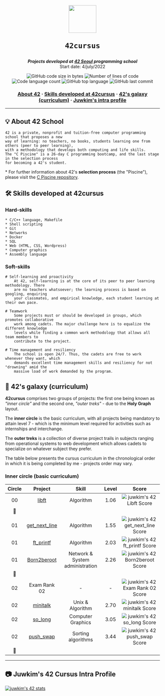 <h1 align="center">
  <img  width="90" src="https://user-images.githubusercontent.com/19689770/129336866-169b0dc7-ea41-47d4-b50a-d466508031af.png">
  
	42cursus
</h1>

<p align="center">
	<b><i>Projects developed at <a href="https://42seoul.kr/">42 Seoul</a> programming school</i></b><br>
	Start date: 4/july/2022
</p>

<p align="center">
	<img alt="GitHub code size in bytes" src="https://img.shields.io/github/languages/code-size/juwkim/42?color=lightblue" />
	<img alt="Number of lines of code" src="https://img.shields.io/tokei/lines/github/juwkim/42?color=yellowgreen" />
	<img alt="Code language count" src="https://img.shields.io/github/languages/count/juwkim/42?color=yellow" />
	<img alt="GitHub top language" src="https://img.shields.io/github/languages/top/juwkim/42?color=blue" />
	<img alt="GitHub last commit" src="https://img.shields.io/github/last-commit/juwkim/42?color=green" />
</p>

<h3 align="center">
	<a href="#-about-42-school">About 42</a>
	<span> · </span>
	<a href="#️-skills-developed-at-42cursus">Skills developed at 42cursus</a>
	<span> · </span>
	<a href="#-42s-galaxy-curriculum">42's galaxy (curriculum)</a>
	<span> · </span>
	<a href="#camera-juwkims-42-cursus-intra-profile">Juwkim's intra profile</a>
</h3>

---

## 💡 About 42 School

	42 is a private, nonprofit and tuition-free computer programming school that proposes a new
	way of learning: no teachers, no books, students learning one from others (peer to peer learning),
	with a methodology that develops both computing and life skills.
	The "C Piscine" is a 26-day C programming bootcamp, and the last stage in the selection process
	for becoming a 42's student.

\* For further information about 42's **selection process** (the "Piscine"), please visit the [C Piscine repository](https://github.com/juwkim/piscine).

## 🛠️ Skills developed at 42cursus

### Hard-skills

	* C/C++ language, Makefile
	* Shell scripting
	* Git
	* Networks
	* Docker
	* SQL
	* Web (HTML, CSS, Wordpress)
	* Computer graphics
	* Assembly language

### Soft-skills

	# Self-learning and proactivity
		At 42, self-learning is at the core of its peer to peer learning methodology. There
		are no teachers whatsoever; the learning process is based on googling, enquiring
		your classmates, and empirical knowledge, each student learning at their own pace.

	# Teamwork
		Some projects must or should be developed in groups, which promotes collaborative
		work among cadets. The major challenge here is to equalize the different knowledge
		levels while finding a common work methodology that allows all team members to
		contribute to the project.

	# Time management and resiliency
		The school is open 24/7. Thus, the cadets are free to work whenever they want, which
		demands excellent time management skills and resiliency for not "drowning" amid the
		massive load of work demanded by the program.

## 🌌 42's galaxy (curriculum)

**42cursus** comprises two groups of projects: the first one being known as _"inner circle"_ and the second one, _"outer treks"_ - due to the **Holy Graph** layout.

The **inner circle** is the basic curriculum, with all projects being mandatory to attain level 7 - which is the minimum level required for activities such as internships and interchange.

The **outer treks** is a collection of diverse project trails in subjects ranging from operational systems to web development which allows cadets to specialize on whatever subject they prefer.

The table below presents the cursus curriculum in the chronological order in which it is being completed by me - projects order may vary.

### Inner circle (basic curriculum)

|Circle	|Project							|Skill					|Level	|Score	|
|:---:	|:---:								|:---:					|:---:	|:---:	|
|00	|[libft](https://github.com/juwkim/libft)			|Algorithm				|1.06	|![juwkim's 42 Libft Score](https://badge42.vercel.app/api/v2/clbby9tdf00160fkyz1qixsez/project/2694165)	|
|:dizzy:|								|					|	|	|
|01	|[get_next_line](https://github.com/juwkim/get_next_line)	|Algorithm				|1.55	|![juwkim's 42 get_next_line Score](https://badge42.vercel.app/api/v2/clbby9tdf00160fkyz1qixsez/project/2801825)  |
|01	|[ft_printf](https://github.com/juwkim/ft_printf)		|Algorithm				|2.03	|![juwkim's 42 ft_printf Score](https://badge42.vercel.app/api/v2/cl2x5uevu002109jwhuo9pmin/project/2292011)	    |
|01	|[Born2beroot](https://github.com/juwkim/Born2beroot)		|Network & System administration	|2.26	|![juwkim's 42 Born2beroot Score](https://badge42.vercel.app/api/v2/clbby9tdf00160fkyz1qixsez/project/2801826)	      |
|:dizzy:|								|					|	|	|
|02	|Exam Rank 02							|-					|-	|![juwkim's 42 Exam Rank 02 Score](https://badge42.vercel.app/api/v2/cl2x5uevu002109jwhuo9pmin/project/2370781)	 |
|02	|[minitalk](https://github.com/juwkim/minitalk)			|Unix & Algorithm			|2.70	|![juwkim's 42 minitalk Score](https://badge42.vercel.app/api/v2/clbby9tdf00160fkyz1qixsez/project/2857300)	   |
|02	|[so_long](https://github.com/juwkim/so_long)			|Computer Graphics			|3.05	|![juwkim's 42 so_long Score](https://badge42.vercel.app/api/v2/clbby9tdf00160fkyz1qixsez/project/2859026)	  |
|02	|[push_swap](https://github.com/juwkim/push_swap)		|Sorting algorithms			|3.44	|![juwkim's 42 push_swap Score](https://badge42.vercel.app/api/v2/clbby9tdf00160fkyz1qixsez/project/2859027)	    |
|:dizzy:|								|					|	|	|

---

## :camera: Juwkim's 42 Cursus Intra Profile

[![juwkim's 42 stats](https://badge42.vercel.app/api/v2/clbby9tdf00160fkyz1qixsez/stats?cursusId=21&coalitionId=88)](https://profile.intra.42.fr/users/juwkim)

